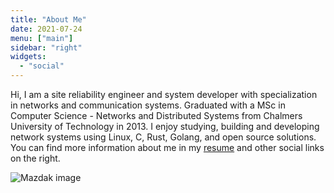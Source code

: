 ```yaml
---
title: "About Me"
date: 2021-07-24
menu: ["main"]
sidebar: "right"
widgets:
  - "social"
---
```

Hi, I am a site reliability engineer and system developer with specialization in networks and communication systems.
Graduated with a MSc in Computer Science - Networks and Distributed Systems from Chalmers University of Technology in 2013.
I enjoy studying, building and developing network systems using Linux, C, Rust, Golang, and open source solutions. You can find more information about me in my [resume](https://drive.google.com/file/d/1HOWM9vcwScF6BEWcyVe9Dp5uQLK8VJUp/view) and other social links on the right.

![Mazdak image](/img/mazdak1.jpg)
